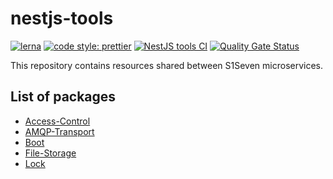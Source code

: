 # nestjs-tools

[![lerna](https://img.shields.io/badge/maintained%20with-lerna-cc00ff.svg)](https://lerna.js.org/)
[![code style: prettier](https://img.shields.io/badge/code_style-prettier-ff69b4.svg?style=flat-square)](https://github.com/prettier/prettier)
[![NestJS tools CI](https://github.com/s1seven/nestjs-tools/actions/workflows/node.yml/badge.svg)](https://github.com/s1seven/nestjs-tools/actions/workflows/node.yml)
[![Quality Gate Status](https://sonarcloud.io/api/project_badges/measure?project=s1seven%3Anestjs-tools&metric=alert_status&token=54c5ee771ef7c1defe2d4f350cf7476f107675d9)](https://sonarcloud.io/dashboard?id=s1seven%3Anestjs-tools)

This repository contains resources shared between S1Seven microservices.

## List of packages

- [Access-Control](https://github.com/s1seven/nestjs-tools/tree/master/packages/access-control#readme)
- [AMQP-Transport](https://github.com/s1seven/nestjs-tools/tree/master/packages/amqp-transport#readme)
- [Boot](https://github.com/s1seven/nestjs-tools/tree/master/packages/boot#readme)
- [File-Storage](https://github.com/s1seven/nestjs-tools/tree/master/packages/file-storage#readme)
- [Lock](https://github.com/s1seven/nestjs-tools/tree/master/packages/lock#readme)
